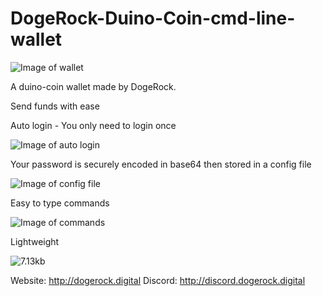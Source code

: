 # DogeRock-Duino-Coin-cmd-line-wallet

![Image of wallet](https://media.discordapp.net/attachments/677615827746291762/760494859227758642/unknown.png?width=383&height=432)

A duino-coin wallet made by DogeRock.

Send funds with ease

Auto login - You only need to login once

![Image of auto login](https://media.discordapp.net/attachments/756705607527956641/760623176945631273/Screenshot_2020-09-29_at_18.03.02.png)

Your password is securely encoded in base64 then stored in a config file

![Image of config file](https://media.discordapp.net/attachments/756705607527956641/760623672657969162/Screenshot_2020-09-29_at_18.01.15.png)

Easy to type commands

![Image of commands](https://media.discordapp.net/attachments/756705607527956641/760542950605848596/kI8ZdCsAkqEAAAAASUVORK5CYII.png)

Lightweight

![7.13kb](https://media.discordapp.net/attachments/756705607527956641/760623893789802557/Screenshot_2020-09-29_at_18.07.36.png)

Website: http://dogerock.digital
Discord: http://discord.dogerock.digital
